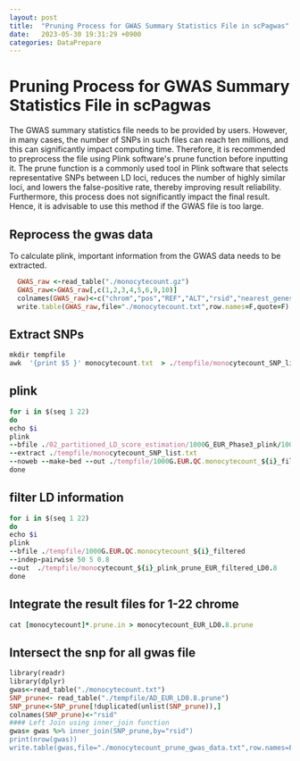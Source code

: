 ```yaml
---
layout: post
title:  "Pruning Process for GWAS Summary Statistics File in scPagwas"
date:   2023-05-30 19:31:29 +0900
categories: DataPrepare
---
```


# Pruning Process for GWAS Summary Statistics File in scPagwas

The GWAS summary statistics file needs to be provided by users. However, in many cases, the number of SNPs in such files can reach ten millions, and this can significantly impact computing time. Therefore, it is recommended to preprocess the file using Plink software's prune function before inputting it. The prune function is a commonly used tool in Plink software that selects representative SNPs between LD loci, reduces the number of highly similar loci, and lowers the false-positive rate, thereby improving result reliability. Furthermore, this process does not significantly impact the final result. Hence, it is advisable to use this method if the GWAS file is too large.
## Reprocess the gwas data

To calculate plink, important information from the GWAS data needs to be extracted.

```ruby
  GWAS_raw <-read_table("./monocytecount.gz")
  GWAS_raw<-GWAS_raw[,c(1,2,3,4,5,6,9,10)]
  colnames(GWAS_raw)<-c("chrom","pos","REF","ALT","rsid","nearest_genes","beta","se")
  write.table(GWAS_raw,file="./monocytecount.txt",row.names=F,quote=F)
```

## Extract SNPs
```ruby
mkdir tempfile
awk  '{print $5 }' monocytecount.txt  > ./tempfile/monocytecount_SNP_list.txt
```

## plink

```ruby
for i in $(seq 1 22)  
do 
echo $i
plink 
--bfile ./02_partitioned_LD_score_estimation/1000G_EUR_Phase3_plink/1000G.EUR.QC.$i 
--extract ./tempfile/monocytecount_SNP_list.txt 
--noweb --make-bed --out ./tempfile/1000G.EUR.QC.monocytecount_${i}_filtered
done 
```

## filter LD information

```ruby
for i in $(seq 1 22)  
do 
echo $i
plink 
--bfile ./tempfile/1000G.EUR.QC.monocytecount_${i}_filtered 
--indep-pairwise 50 5 0.8 
--out  ./tempfile/monocytecount_${i}_plink_prune_EUR_filtered_LD0.8
done  
```


## Integrate the result files for 1-22 chrome
```ruby
cat [monocytecount]*.prune.in > monocytecount_EUR_LD0.8.prune
```

## Intersect the snp for all gwas file
```ruby
library(readr)
library(dplyr)
gwas<-read_table("./monocytecount.txt")
SNP_prune<- read_table("./tempfile/AD_EUR_LD0.8.prune")
SNP_prune<-SNP_prune[!duplicated(unlist(SNP_prune)),]
colnames(SNP_prune)<-"rsid"
#### Left Join using inner_join function 
gwas= gwas %>% inner_join(SNP_prune,by="rsid")
print(nrow(gwas))
write.table(gwas,file="./monocytecount_prune_gwas_data.txt",row.names=F,quote=F)
```
